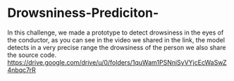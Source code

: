 # Drowsniness-Prediciton-
In this challenge, we made a prototype to detect drowsiness in the eyes of the conductor, as you can see in the video we shared in the link, the model detects in a very precise range the drowsiness of the person we also share the source code.
https://drive.google.com/drive/u/0/folders/1quWam1PSNniSyVYjcEcWaSwZ4nbqc7rR

